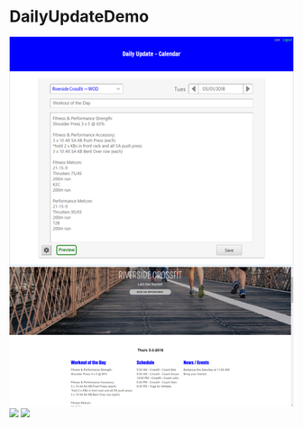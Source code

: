 # DailyUpdateDemo

![](docs/Calendar.png)
![](docs/Website.png)
![](MobileApp1.png)
![](MobileApp2.png)
